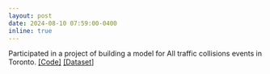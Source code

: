 ```yaml
---
layout: post
date: 2024-08-10 07:59:00-0400
inline: true
---
```

<!-- A simple inline announcement with Markdown emoji! :sparkles: :smile: -->
Participated in a project of building a model for All traffic collisions events in Toronto. [[Code]](https://www.kaggle.com/code/howardzhan/predictive-model-comparision) [[Dataset]](https://www.kaggle.com/datasets/howardzhan/all-traffic-collisions-events-in-toronto)